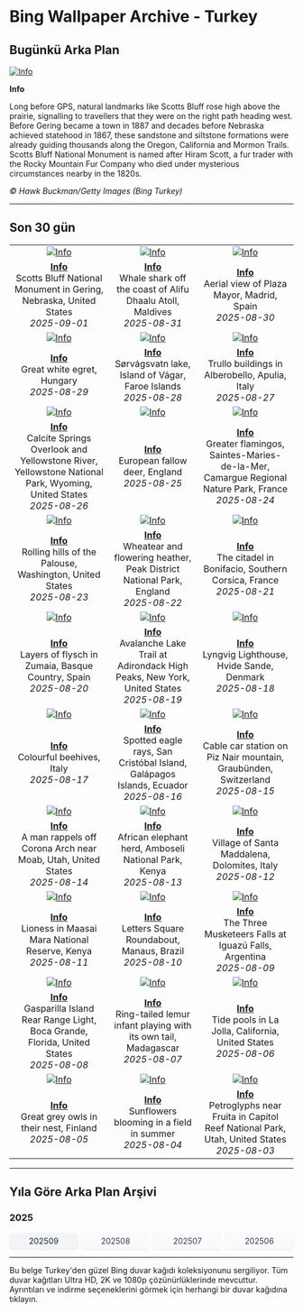 # Bing Wallpaper Archive - Turkey

## Bugünkü Arka Plan

[![Info](https://www.bing.com/th?id=OHR.ScottsBluff_ROW7379733057_UHD.jpg&pid=hp&w=2560)](https://bing.codexun.com/tr/detail/20250901)

**Info**

Long before GPS, natural landmarks like Scotts Bluff rose high above the prairie, signalling to travellers that they were on the right path heading west. Before Gering became a town in 1887 and decades before Nebraska achieved statehood in 1867, these sandstone and siltstone formations were already guiding thousands along the Oregon, California and Mormon Trails. Scotts Bluff National Monument is named after Hiram Scott, a fur trader with the Rocky Mountain Fur Company who died under mysterious circumstances nearby in the 1820s.

*© Hawk Buckman/Getty Images (Bing Turkey)*

---

## Son 30 gün

| | | |
|:---:|:---:|:---:|
| [![Info](https://www.bing.com/th?id=OHR.ScottsBluff_ROW7379733057_UHD.jpg&pid=hp&w=2560)](https://bing.codexun.com/tr/detail/20250901) | [![Info](https://www.bing.com/th?id=OHR.MaldivesWhaleShark_ROW7272953722_UHD.jpg&pid=hp&w=2560)](https://bing.codexun.com/tr/detail/20250831) | [![Info](https://www.bing.com/th?id=OHR.PlazaMayor_ROW7184279069_UHD.jpg&pid=hp&w=2560)](https://bing.codexun.com/tr/detail/20250830) | 
| **[Info](https://bing.codexun.com/tr/detail/20250901)**<br>Scotts Bluff National Monument in Gering, Nebraska, United States<br>*2025-09-01* | **[Info](https://bing.codexun.com/tr/detail/20250831)**<br>Whale shark off the coast of Alifu Dhaalu Atoll, Maldives<br>*2025-08-31* | **[Info](https://bing.codexun.com/tr/detail/20250830)**<br>Aerial view of Plaza Mayor, Madrid, Spain<br>*2025-08-30* | 
| [![Info](https://www.bing.com/th?id=OHR.WhiteEgret_ROW7082373076_UHD.jpg&pid=hp&w=2560)](https://bing.codexun.com/tr/detail/20250829) | [![Info](https://www.bing.com/th?id=OHR.FaroeLake_ROW6981036463_UHD.jpg&pid=hp&w=2560)](https://bing.codexun.com/tr/detail/20250828) | [![Info](https://www.bing.com/th?id=OHR.TrulliHouses_ROW6850250684_UHD.jpg&pid=hp&w=2560)](https://bing.codexun.com/tr/detail/20250827) | 
| **[Info](https://bing.codexun.com/tr/detail/20250829)**<br>Great white egret, Hungary<br>*2025-08-29* | **[Info](https://bing.codexun.com/tr/detail/20250828)**<br>Sørvágsvatn lake, Island of Vágar, Faroe Islands<br>*2025-08-28* | **[Info](https://bing.codexun.com/tr/detail/20250827)**<br>Trullo buildings in Alberobello, Apulia, Italy<br>*2025-08-27* | 
| [![Info](https://www.bing.com/th?id=OHR.YellowstoneRiver_ROW6734170781_UHD.jpg&pid=hp&w=2560)](https://bing.codexun.com/tr/detail/20250826) | [![Info](https://www.bing.com/th?id=OHR.CervusDama_ROW6529475019_UHD.jpg&pid=hp&w=2560)](https://bing.codexun.com/tr/detail/20250825) | [![Info](https://www.bing.com/th?id=OHR.Flamingos_ROW6320249671_UHD.jpg&pid=hp&w=2560)](https://bing.codexun.com/tr/detail/20250824) | 
| **[Info](https://bing.codexun.com/tr/detail/20250826)**<br>Calcite Springs Overlook and Yellowstone River, Yellowstone National Park, Wyoming, United States<br>*2025-08-26* | **[Info](https://bing.codexun.com/tr/detail/20250825)**<br>European fallow deer, England<br>*2025-08-25* | **[Info](https://bing.codexun.com/tr/detail/20250824)**<br>Greater flamingos, Saintes-Maries-de-la-Mer, Camargue Regional Nature Park, France<br>*2025-08-24* | 
| [![Info](https://www.bing.com/th?id=OHR.PalouseWA_ROW5952867460_UHD.jpg&pid=hp&w=2560)](https://bing.codexun.com/tr/detail/20250823) | [![Info](https://www.bing.com/th?id=OHR.WheatearBird_ROW5756773054_UHD.jpg&pid=hp&w=2560)](https://bing.codexun.com/tr/detail/20250822) | [![Info](https://www.bing.com/th?id=OHR.CitadelBonifacio_ROW5645693651_UHD.jpg&pid=hp&w=2560)](https://bing.codexun.com/tr/detail/20250821) | 
| **[Info](https://bing.codexun.com/tr/detail/20250823)**<br>Rolling hills of the Palouse, Washington, United States<br>*2025-08-23* | **[Info](https://bing.codexun.com/tr/detail/20250822)**<br>Wheatear and flowering heather, Peak District National Park, England<br>*2025-08-22* | **[Info](https://bing.codexun.com/tr/detail/20250821)**<br>The citadel in Bonifacio, Southern Corsica, France<br>*2025-08-21* | 
| [![Info](https://www.bing.com/th?id=OHR.GipuzcoaSummer_ROW5551089786_UHD.jpg&pid=hp&w=2560)](https://bing.codexun.com/tr/detail/20250820) | [![Info](https://www.bing.com/th?id=OHR.AvalancheLake_ROW5439773268_UHD.jpg&pid=hp&w=2560)](https://bing.codexun.com/tr/detail/20250819) | [![Info](https://www.bing.com/th?id=OHR.LyngvigLighthouse_ROW5324860565_UHD.jpg&pid=hp&w=2560)](https://bing.codexun.com/tr/detail/20250818) | 
| **[Info](https://bing.codexun.com/tr/detail/20250820)**<br>Layers of flysch in Zumaia, Basque Country, Spain<br>*2025-08-20* | **[Info](https://bing.codexun.com/tr/detail/20250819)**<br>Avalanche Lake Trail at Adirondack High Peaks, New York, United States<br>*2025-08-19* | **[Info](https://bing.codexun.com/tr/detail/20250818)**<br>Lyngvig Lighthouse, Hvide Sande, Denmark<br>*2025-08-18* | 
| [![Info](https://www.bing.com/th?id=OHR.ColorfulBeehives_ROW5187644040_UHD.jpg&pid=hp&w=2560)](https://bing.codexun.com/tr/detail/20250817) | [![Info](https://www.bing.com/th?id=OHR.SpottedEagleRay_ROW5085410852_UHD.jpg&pid=hp&w=2560)](https://bing.codexun.com/tr/detail/20250816) | [![Info](https://www.bing.com/th?id=OHR.PizNairPeak_ROW4951213904_UHD.jpg&pid=hp&w=2560)](https://bing.codexun.com/tr/detail/20250815) | 
| **[Info](https://bing.codexun.com/tr/detail/20250817)**<br>Colourful beehives, Italy<br>*2025-08-17* | **[Info](https://bing.codexun.com/tr/detail/20250816)**<br>Spotted eagle rays, San Cristóbal Island, Galápagos Islands, Ecuador<br>*2025-08-16* | **[Info](https://bing.codexun.com/tr/detail/20250815)**<br>Cable car station on Piz Nair mountain, Graubünden, Switzerland<br>*2025-08-15* | 
| [![Info](https://www.bing.com/th?id=OHR.CoronaArch_ROW4754489590_UHD.jpg&pid=hp&w=2560)](https://bing.codexun.com/tr/detail/20250814) | [![Info](https://www.bing.com/th?id=OHR.KenyaElephants_ROW4632844635_UHD.jpg&pid=hp&w=2560)](https://bing.codexun.com/tr/detail/20250813) | [![Info](https://www.bing.com/th?id=OHR.SantaMaddalena_ROW4509037757_UHD.jpg&pid=hp&w=2560)](https://bing.codexun.com/tr/detail/20250812) | 
| **[Info](https://bing.codexun.com/tr/detail/20250814)**<br>A man rappels off Corona Arch near Moab, Utah, United States<br>*2025-08-14* | **[Info](https://bing.codexun.com/tr/detail/20250813)**<br>African elephant herd, Amboseli National Park, Kenya<br>*2025-08-13* | **[Info](https://bing.codexun.com/tr/detail/20250812)**<br>Village of Santa Maddalena, Dolomites, Italy<br>*2025-08-12* | 
| [![Info](https://www.bing.com/th?id=OHR.LionessKenya_ROW4235545619_UHD.jpg&pid=hp&w=2560)](https://bing.codexun.com/tr/detail/20250811) | [![Info](https://www.bing.com/th?id=OHR.RotatoriaLetras_ROW3601160329_UHD.jpg&pid=hp&w=2560)](https://bing.codexun.com/tr/detail/20250810) | [![Info](https://www.bing.com/th?id=OHR.IguazuArgentina_ROW3437451352_UHD.jpg&pid=hp&w=2560)](https://bing.codexun.com/tr/detail/20250809) | 
| **[Info](https://bing.codexun.com/tr/detail/20250811)**<br>Lioness in Maasai Mara National Reserve, Kenya<br>*2025-08-11* | **[Info](https://bing.codexun.com/tr/detail/20250810)**<br>Letters Square Roundabout, Manaus, Brazil<br>*2025-08-10* | **[Info](https://bing.codexun.com/tr/detail/20250809)**<br>The Three Musketeers Falls at Iguazú Falls, Argentina<br>*2025-08-09* | 
| [![Info](https://www.bing.com/th?id=OHR.GasparillaLight_ROW6062509878_UHD.jpg&pid=hp&w=2560)](https://bing.codexun.com/tr/detail/20250808) | [![Info](https://www.bing.com/th?id=OHR.BabyLemur_ROW5956965002_UHD.jpg&pid=hp&w=2560)](https://bing.codexun.com/tr/detail/20250807) | [![Info](https://www.bing.com/th?id=OHR.CaliforniaTidepool_ROW5850471362_UHD.jpg&pid=hp&w=2560)](https://bing.codexun.com/tr/detail/20250806) | 
| **[Info](https://bing.codexun.com/tr/detail/20250808)**<br>Gasparilla Island Rear Range Light, Boca Grande, Florida, United States<br>*2025-08-08* | **[Info](https://bing.codexun.com/tr/detail/20250807)**<br>Ring-tailed lemur infant playing with its own tail, Madagascar<br>*2025-08-07* | **[Info](https://bing.codexun.com/tr/detail/20250806)**<br>Tide pools in La Jolla, California, United States<br>*2025-08-06* | 
| [![Info](https://www.bing.com/th?id=OHR.LaplandOwl_ROW5757623428_UHD.jpg&pid=hp&w=2560)](https://bing.codexun.com/tr/detail/20250805) | [![Info](https://www.bing.com/th?id=OHR.HappySunflower_ROW5658655277_UHD.jpg&pid=hp&w=2560)](https://bing.codexun.com/tr/detail/20250804) | [![Info](https://www.bing.com/th?id=OHR.FruitaPetroglyphs_ROW5543812447_UHD.jpg&pid=hp&w=2560)](https://bing.codexun.com/tr/detail/20250803) | 
| **[Info](https://bing.codexun.com/tr/detail/20250805)**<br>Great grey owls in their nest, Finland<br>*2025-08-05* | **[Info](https://bing.codexun.com/tr/detail/20250804)**<br>Sunflowers blooming in a field in summer<br>*2025-08-04* | **[Info](https://bing.codexun.com/tr/detail/20250803)**<br>Petroglyphs near Fruita in Capitol Reef National Park, Utah, United States<br>*2025-08-03* | 


---

## Yıla Göre Arka Plan Arşivi

### 2025
<div style="display: grid; grid-template-columns: repeat(auto-fit, minmax(80px, 1fr)); gap: 6px; margin: 12px 0;">
<a href="https://bing.codexun.com/tr/archive/202509" style="padding: 6px 12px; font-size: 14px; border-radius: 6px; box-shadow: 0 1px 2px rgba(0,0,0,0.1); background-color: #f3f4f6; color: #374151; text-decoration: none; text-align: center; transition: background-color 0.2s ease; font-weight: 500;">202509</a>
<a href="https://bing.codexun.com/tr/archive/202508" style="padding: 6px 12px; font-size: 14px; border-radius: 6px; box-shadow: 0 1px 2px rgba(0,0,0,0.1); background-color: #f9fafb; color: #374151; text-decoration: none; text-align: center; transition: background-color 0.2s ease;">202508</a>
<a href="https://bing.codexun.com/tr/archive/202507" style="padding: 6px 12px; font-size: 14px; border-radius: 6px; box-shadow: 0 1px 2px rgba(0,0,0,0.1); background-color: #f9fafb; color: #374151; text-decoration: none; text-align: center; transition: background-color 0.2s ease;">202507</a>
<a href="https://bing.codexun.com/tr/archive/202506" style="padding: 6px 12px; font-size: 14px; border-radius: 6px; box-shadow: 0 1px 2px rgba(0,0,0,0.1); background-color: #f9fafb; color: #374151; text-decoration: none; text-align: center; transition: background-color 0.2s ease;">202506</a>
</div>



---

Bu belge Turkey'den güzel Bing duvar kağıdı koleksiyonunu sergiliyor. Tüm duvar kağıtları Ultra HD, 2K ve 1080p çözünürlüklerinde mevcuttur. Ayrıntıları ve indirme seçeneklerini görmek için herhangi bir duvar kağıdına tıklayın.
